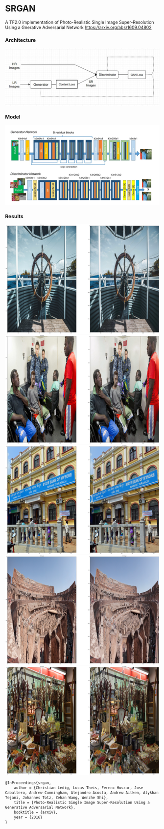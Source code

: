 # SRGAN

A TF2.0 implementation of Photo-Realistic Single Image Super-Resolution Using a Gnerative Adversarial Network https://arxiv.org/abs/1609.04802

### Architecture
![](https://github.com/TanyaChutani/Image-Super-Resolution-SRGAN-TF2.0/blob/master/images/architecture.jpg)


### Model
![](https://github.com/TanyaChutani/Image-Super-Resolution-SRGAN-TF2.0/blob/master/images/network.jpg)

### Results
![](https://raw.githubusercontent.com/TanyaChutani/Image-Super-Resolution-SRGAN-TF2.0/master/results/result-1.png)
![](https://raw.githubusercontent.com/TanyaChutani/Image-Super-Resolution-SRGAN-TF2.0/master/results/result-3.png)
![](https://raw.githubusercontent.com/TanyaChutani/Image-Super-Resolution-SRGAN-TF2.0/master/results/result-7.png)
![](https://raw.githubusercontent.com/TanyaChutani/Image-Super-Resolution-SRGAN-TF2.0/master/results/result-8.png)
![](https://raw.githubusercontent.com/TanyaChutani/Image-Super-Resolution-SRGAN-TF2.0/master/results/result-9.png)

    @InProceedings{srgan,
        author = {Christian Ledig, Lucas Theis, Ferenc Huszar, Jose Caballero, Andrew Cunningham, Alejandro Acosta, Andrew Aitken, Alykhan Tejani, Johannes Totz, Zehan Wang, Wenzhe Shi},
        title = {Photo-Realistic Single Image Super-Resolution Using a Generative Adversarial Network},
        booktitle = {arXiv},
        year = {2016}
    }

